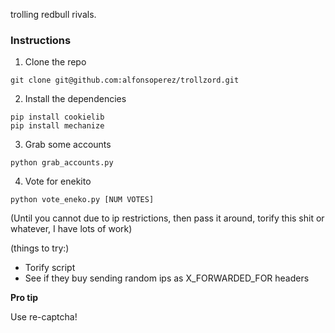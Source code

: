 trolling redbull rivals.

### Instructions

1. Clone the repo

`git clone git@github.com:alfonsoperez/trollzord.git`

2. Install the dependencies

```
pip install cookielib
pip install mechanize
```

3. Grab some accounts

`python grab_accounts.py`

4. Vote for enekito

`python vote_eneko.py [NUM VOTES]`

(Until you cannot due to ip restrictions, then pass it around, torify this shit or whatever, I 
have lots of work)

(things to try:)

- Torify script
- See if they buy sending random ips as X_FORWARDED_FOR headers

**Pro tip**

Use re-captcha!